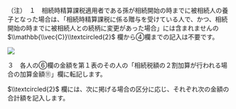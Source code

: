 （注）　１　相続時精算課税適用者である孫が相続開始の時までに被相続人の養子となった場合は、「相続時精算課税に係る贈与を受けている人で、かつ、相続開始の時までに被相続人との続柄に変更があった場合」には含まれませんの $\\mathbb{\\vec{C}}\\textcircled{2}$ 欄から④欄までの記入は不要です。

![](https://www.nta.go.jp/tmp/e67f7912-4c78-455a-9081-7ee150adda35/images/b387c0f54be48064d721de9aae56883fd08cdc4dfa98f25ac32ae42d838c091d.jpg)

３　各人の⑥欄の金額を第１表のその人の「相続税額の２割加算が行われる場合の加算金額⑪」欄に転記します。

$\\textcircled{2}$ 欄には、次に掲げる場合の区分に応じ、それぞれ次の金額の合計額を記入します。